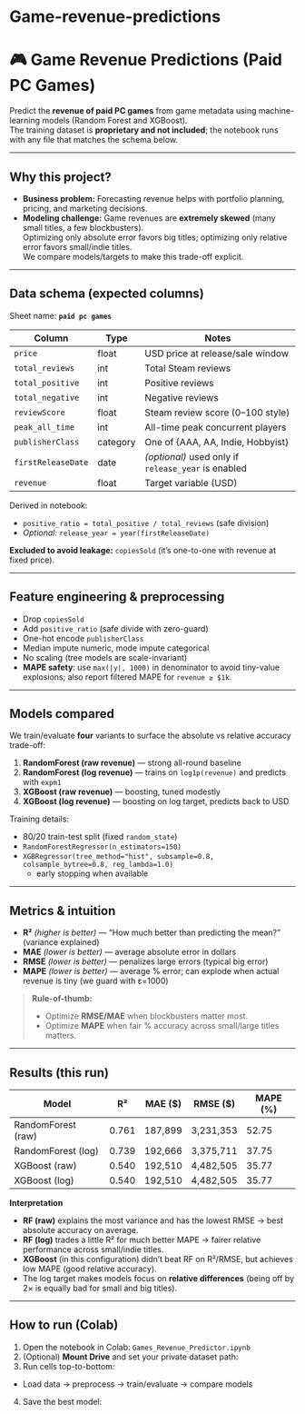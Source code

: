 # Game-revenue-predictions

# 🎮 Game Revenue Predictions (Paid PC Games)

Predict the **revenue of paid PC games** from game metadata using machine-learning models (Random Forest and XGBoost).  
The training dataset is **proprietary and not included**; the notebook runs with any file that matches the schema below.

---

## Why this project?

- **Business problem:** Forecasting revenue helps with portfolio planning, pricing, and marketing decisions.
- **Modeling challenge:** Game revenues are **extremely skewed** (many small titles, a few blockbusters).  
  Optimizing only absolute error favors big titles; optimizing only relative error favors small/indie titles.  
  We compare models/targets to make this trade-off explicit.

---

## Data schema (expected columns)

Sheet name: **`paid pc games`**

| Column            | Type     | Notes                                                                 |
|-------------------|----------|-----------------------------------------------------------------------|
| `price`           | float    | USD price at release/sale window                                     |
| `total_reviews`   | int      | Total Steam reviews                                                  |
| `total_positive`  | int      | Positive reviews                                                     |
| `total_negative`  | int      | Negative reviews                                                     |
| `reviewScore`     | float    | Steam review score (0–100 style)                                     |
| `peak_all_time`   | int      | All-time peak concurrent players                                     |
| `publisherClass`  | category | One of {AAA, AA, Indie, Hobbyist}                                    |
| `firstReleaseDate`| date     | *(optional)* used only if `release_year` is enabled                  |
| `revenue`         | float    | Target variable (USD)                                                |

Derived in notebook:
- `positive_ratio = total_positive / total_reviews` (safe division)
- *Optional:* `release_year = year(firstReleaseDate)`

**Excluded to avoid leakage:** `copiesSold` (it’s one-to-one with revenue at fixed price).

---

## Feature engineering & preprocessing

- Drop `copiesSold`
- Add `positive_ratio` (safe divide with zero-guard)
- One-hot encode `publisherClass`
- Median impute numeric, mode impute categorical
- No scaling (tree models are scale-invariant)
- **MAPE safety**: use `max(|y|, 1000)` in denominator to avoid tiny-value explosions; also report filtered MAPE for `revenue ≥ $1k`.

---

## Models compared

We train/evaluate **four** variants to surface the absolute vs relative accuracy trade-off:

1) **RandomForest (raw revenue)** — strong all-round baseline  
2) **RandomForest (log revenue)** — trains on `log1p(revenue)` and predicts with `expm1`  
3) **XGBoost (raw revenue)** — boosting, tuned modestly  
4) **XGBoost (log revenue)** — boosting on log target, predicts back to USD

Training details:
- 80/20 train-test split (fixed `random_state`)
- `RandomForestRegressor(n_estimators=150)`
- `XGBRegressor(tree_method="hist", subsample=0.8, colsample_bytree=0.8, reg_lambda=1.0)`  
  + early stopping when available

---

## Metrics & intuition

- **R²** *(higher is better)* — “How much better than predicting the mean?” (variance explained)
- **MAE** *(lower is better)* — average absolute error in dollars
- **RMSE** *(lower is better)* — penalizes large errors (typical big error)
- **MAPE** *(lower is better)* — average % error; can explode when actual revenue is tiny (we guard with ε=1000)

> **Rule-of-thumb:**  
> - Optimize **RMSE/MAE** when blockbusters matter most.  
> - Optimize **MAPE** when fair % accuracy across small/large titles matters.

---

## Results (this run)

| Model                | R²   | MAE ($) | RMSE ($) | MAPE (%) |
|---------------------|------|---------|----------|----------|
| RandomForest (raw)  | 0.761| 187,899 | 3,231,353| 52.75    |
| RandomForest (log)  | 0.739| 192,666 | 3,375,711| 37.75    |
| XGBoost (raw)       | 0.540| 192,510 | 4,482,505| 35.77    |
| XGBoost (log)       | 0.540| 192,510 | 4,482,505| 35.77    |

**Interpretation**
- **RF (raw)** explains the most variance and has the lowest RMSE → best absolute accuracy on average.
- **RF (log)** trades a little R² for much better MAPE → fairer relative performance across small/indie titles.
- **XGBoost** (in this configuration) didn’t beat RF on R²/RMSE, but achieves low MAPE (good relative accuracy).
- The log target makes models focus on **relative differences** (being off by 2× is equally bad for small and big titles).

---

## How to run (Colab)

1. Open the notebook in Colab: `Games_Revenue_Predictor.ipynb`
2. (Optional) **Mount Drive** and set your private dataset path:
3. Run cells top-to-bottom:
- Load data → preprocess → train/evaluate → compare models
4. Save the best model:
